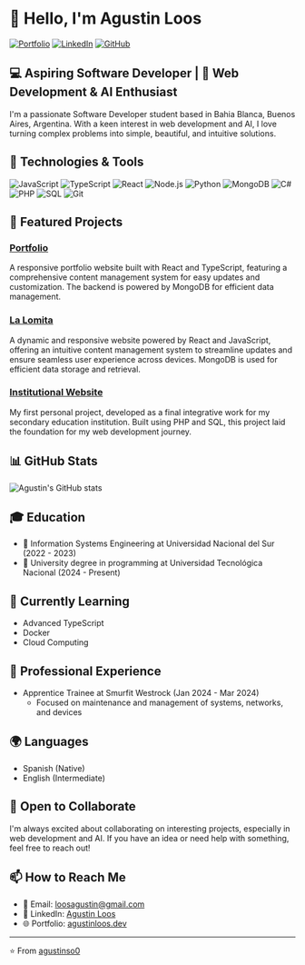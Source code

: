 # 👋 Hello, I'm Agustin Loos

[![Portfolio](https://img.shields.io/badge/Portfolio-Visit-brightgreen)](https://agustinloos.dev)
[![LinkedIn](https://img.shields.io/badge/LinkedIn-Connect-blue)](https://www.linkedin.com/in/agustin-loos-024294217/)
[![GitHub](https://img.shields.io/badge/GitHub-Follow-181717?logo=github&style=flat-square)](https://github.com/agustinso0/)

## 💻 Aspiring Software Developer | 🚀 Web Development & AI Enthusiast

I'm a passionate Software Developer student based in Bahia Blanca, Buenos Aires, Argentina. With a keen interest in web development and AI, I love turning complex problems into simple, beautiful, and intuitive solutions.

## 🔧 Technologies & Tools

![JavaScript](https://img.shields.io/badge/-JavaScript-F7DF1E?style=flat-square&logo=javascript&logoColor=black)
![TypeScript](https://img.shields.io/badge/-TypeScript-3178C6?style=flat-square&logo=typescript&logoColor=white)
![React](https://img.shields.io/badge/-React-61DAFB?style=flat-square&logo=react&logoColor=black)
![Node.js](https://img.shields.io/badge/-Node.js-339933?style=flat-square&logo=node.js&logoColor=white)
![Python](https://img.shields.io/badge/-Python-3776AB?style=flat-square&logo=python&logoColor=white)
![MongoDB](https://img.shields.io/badge/-MongoDB-47A248?style=flat-square&logo=mongodb&logoColor=white)
![C#](https://img.shields.io/badge/-C%23-239120?style=flat-square&logo=c-sharp&logoColor=white)
![PHP](https://img.shields.io/badge/-PHP-777BB4?style=flat-square&logo=php&logoColor=white)
![SQL](https://img.shields.io/badge/-SQL-4479A1?style=flat-square&logo=mysql&logoColor=white)
![Git](https://img.shields.io/badge/-Git-F05032?style=flat-square&logo=git&logoColor=white)

## 🌟 Featured Projects

### [Portfolio](https://agustinloos.dev)
A responsive portfolio website built with React and TypeScript, featuring a comprehensive content management system for easy updates and customization. The backend is powered by MongoDB for efficient data management.

### [La Lomita](https://espaciolalomita.com)
A dynamic and responsive website powered by React and JavaScript, offering an intuitive content management system to streamline updates and ensure seamless user experience across devices. MongoDB is used for efficient data storage and retrieval.

### [Institutional Website](https://tecnica1suarez.edu.ar/)
My first personal project, developed as a final integrative work for my secondary education institution. Built using PHP and SQL, this project laid the foundation for my web development journey.

## 📊 GitHub Stats

![Agustin's GitHub stats](https://github-readme-stats.vercel.app/api?username=agustinso0&show_icons=true&theme=radical)

## 🎓 Education

- 🏫 Information Systems Engineering at Universidad Nacional del Sur (2022 - 2023)
- 🏫 University degree in programming at Universidad Tecnológica Nacional (2024 - Present)

## 🌱 Currently Learning

- Advanced TypeScript
- Docker
- Cloud Computing

## 💼 Professional Experience

- Apprentice Trainee at Smurfit Westrock (Jan 2024 - Mar 2024)
  - Focused on maintenance and management of systems, networks, and devices

## 🌍 Languages

- Spanish (Native)
- English (Intermediate)

## 🤝 Open to Collaborate

I'm always excited about collaborating on interesting projects, especially in web development and AI. If you have an idea or need help with something, feel free to reach out!

## 📫 How to Reach Me

- 📧 Email: loosagustin@gmail.com
- 💼 LinkedIn: [Agustin Loos](https://www.linkedin.com/in/agustin-loos-024294217/)
- 🌐 Portfolio: [agustinloos.dev](https://agustinloos.dev)

---

⭐️ From [agustinso0](https://github.com/agustinso0)
